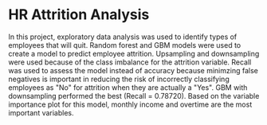 # HR Attrition Analysis
In this project, exploratory data analysis was used to identify types of employees that will quit. Random forest and GBM models were used to create a model to predict employee attrition. Upsampling and downsampling were used because of the class imbalance for the attrition variable. Recall was used to assess the model instead of accuracy because minimzing false negatives is important in reducing the risk of incorrectly classifying employees as "No" for attrition when they are actually a "Yes". GBM with downsampling performed the best (Recall = 0.78720). Based on the variable importance plot for this model, monthly income and overtime are the most important variables. 
